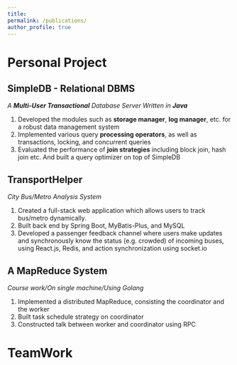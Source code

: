 ```yaml
---
title: 
permalink: /publications/
author_profile: true
---
```

Personal Project
=====

SimpleDB - Relational DBMS
-----
*A **Multi-User Transactional** Database Server Written in **Java***
1. Developed the modules such as **storage manager**, **log manager**, etc. for a robust data management system
2. Implemented various query **processing operators**, as well as transactions, locking, and concurrent queries 
3. Evaluated the performance of **join strategies** including block join, hash join etc. And built a query optimizer on top of SimpleDB
   
TransportHelper 
-----
*City Bus/Metro Analysis System*
1. Created a full-stack web application which allows users to track bus/metro dynamically. 
2. Built back end by Spring Boot, MyBatis-Plus, and MySQL 
3. Developed a passenger feedback channel where users make updates and synchronously know the status (e.g. crowded) of incoming buses, using React.js, Redis, and action synchronization using socket.io

A MapReduce System
-----
*Course work/On single machine/Using Golang*
1. Implemented a distributed MapReduce, consisting the coordinator and the worker
2. Built task schedule strategy on coordinator
3. Constructed talk between worker and coordinator using RPC

TeamWork
=====

